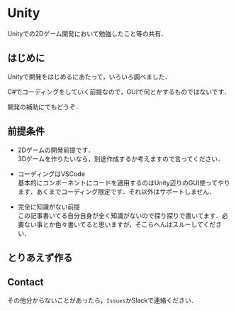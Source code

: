 # Unity

Unityでの2Dゲーム開発において勉強したこと等の共有．

## はじめに

Unityで開発をはじめるにあたって，いろいろ調べました．

C#でコーディングをしていく前提なので，GUIで何とかするものではないです．

開発の補助にでもどうぞ．

## 前提条件

- 2Dゲームの開発前提です．  
    3Dゲームを作りたいなら，別途作成するか考えますので言ってください．

- コーディングはVSCode  
    基本的にコンポーネントにコードを適用するのはUnity辺りのGUI使ってやります．あくまでコーディング限定です．それ以外はサポートしません．

- 完全に知識がない前提  
    この記事書いてる自分自身が全く知識がないので探り探りで書いてます．必要ない事とか色々書いてると思いますが，そこらへんはスルーしてください．

## とりあえず作る

## Contact

その他分からないことがあったら，`Issues`かSlackで連絡ください．
